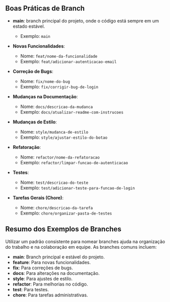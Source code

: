 ## Boas Práticas de Branch

- **main**: branch principal do projeto, onde o código está sempre em um estado estável.
  - Exemplo: `main`
  
- **Novas Funcionalidades**:
  - Nome: `feat/nome-da-funcionalidade`
  - Exemplo: `feat/adicionar-autenticacao-email`

- **Correção de Bugs**:
  - Nome: `fix/nome-do-bug`
  - Exemplo: `fix/corrigir-bug-de-login`

- **Mudanças na Documentação**:
  - Nome: `docs/descricao-da-mudanca`
  - Exemplo: `docs/atualizar-readme-com-instrucoes`

- **Mudanças de Estilo**:
  - Nome: `style/mudanca-de-estilo`
  - Exemplo: `style/ajustar-estilo-do-botao`

- **Refatoração**:
  - Nome: `refactor/nome-da-refatoracao`
  - Exemplo: `refactor/limpar-funcao-de-autenticacao`

- **Testes**:
  - Nome: `test/descricao-do-teste`
  - Exemplo: `test/adicionar-teste-para-funcao-de-login`

- **Tarefas Gerais (Chore)**:
  - Nome: `chore/descricao-da-tarefa`
  - Exemplo: `chore/organizar-pasta-de-testes`

## Resumo dos Exemplos de Branches
Utilizar um padrão consistente para nomear branches ajuda na organização do trabalho e na colaboração em equipe. As branches comuns incluem:

- **main**: Branch principal e estável do projeto.
- **feature**: Para novas funcionalidades.
- **fix**: Para correções de bugs.
- **docs**: Para alterações na documentação.
- **style**: Para ajustes de estilo.
- **refactor**: Para melhorias no código.
- **test**: Para testes.
- **chore**: Para tarefas administrativas.